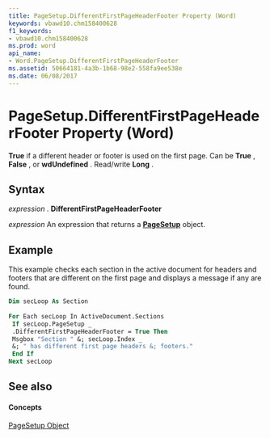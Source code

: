 ```yaml
---
title: PageSetup.DifferentFirstPageHeaderFooter Property (Word)
keywords: vbawd10.chm158400628
f1_keywords:
- vbawd10.chm158400628
ms.prod: word
api_name:
- Word.PageSetup.DifferentFirstPageHeaderFooter
ms.assetid: 50664181-4a3b-1b68-98e2-558fa9ee538e
ms.date: 06/08/2017
---
```



# PageSetup.DifferentFirstPageHeaderFooter Property (Word)

 **True** if a different header or footer is used on the first page. Can be **True** , **False** , or **wdUndefined** . Read/write **Long** .


## Syntax

 _expression_ . **DifferentFirstPageHeaderFooter**

 _expression_ An expression that returns a **[PageSetup](pagesetup-object-word.md)** object.


## Example

This example checks each section in the active document for headers and footers that are different on the first page and displays a message if any are found.


```vb
Dim secLoop As Section 
 
For Each secLoop In ActiveDocument.Sections 
 If secLoop.PageSetup _ 
 .DifferentFirstPageHeaderFooter = True Then 
 Msgbox "Section " &; secLoop.Index _ 
 &; " has different first page headers &; footers." 
 End If 
Next secLoop
```


## See also


#### Concepts


[PageSetup Object](pagesetup-object-word.md)

